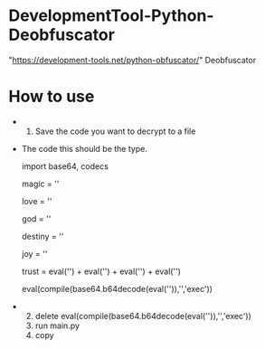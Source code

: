 # DevelopmentTool-Python-Deobfuscator
"https://development-tools.net/python-obfuscator/" Deobfuscator

# How to use
- 1. Save the code you want to decrypt to a file

- The code this should be the type.

  import base64, codecs

  magic = ''
  
  love = ''
  
  god = ''
  
  destiny = ''
  
  joy = ''
  
  trust = eval('') + eval('') + eval('') + eval('')
  
  eval(compile(base64.b64decode(eval('')),'<string>','exec'))
  


- 2. delete eval(compile(base64.b64decode(eval('')),'<string>','exec'))
  3. run main.py
  4. copy
